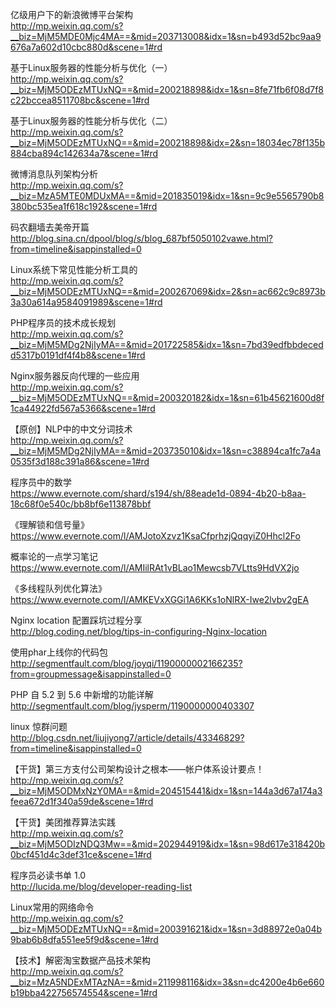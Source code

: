 亿级用户下的新浪微博平台架构  
<http://mp.weixin.qq.com/s?__biz=MjM5MDE0Mjc4MA==&mid=203713008&idx=1&sn=b493d52bc9aa9676a7a602d10cbc880d&scene=1#rd>

基于Linux服务器的性能分析与优化（一）  
<http://mp.weixin.qq.com/s?__biz=MjM5ODEzMTUxNQ==&mid=200218898&idx=1&sn=8fe71fb6f08d7f8c22bccea8511708bc&scene=1#rd>

基于Linux服务器的性能分析与优化（二）  
<http://mp.weixin.qq.com/s?__biz=MjM5ODEzMTUxNQ==&mid=200218898&idx=2&sn=18034ec78f135b884cba894c142634a7&scene=1#rd>

微博消息队列架构分析  
<http://mp.weixin.qq.com/s?__biz=MzA5MTE0MDUxMA==&mid=201835019&idx=1&sn=9c9e5565790b8380bc535ea1f618c192&scene=1#rd>

码农翻墙去美帝开篇  
<http://blog.sina.cn/dpool/blog/s/blog_687bf5050102vawe.html?from=timeline&isappinstalled=0>

Linux系统下常见性能分析工具的  
<http://mp.weixin.qq.com/s?__biz=MjM5ODEzMTUxNQ==&mid=200267069&idx=2&sn=ac662c9c8973b3a30a614a9584091989&scene=1#rd>

PHP程序员的技术成长规划  
<http://mp.weixin.qq.com/s?__biz=MjM5MDg2NjIyMA==&mid=201722585&idx=1&sn=7bd39edfbbdecedd5317b0191df4f4b8&scene=1#rd>

Nginx服务器反向代理的一些应用  
<http://mp.weixin.qq.com/s?__biz=MjM5ODEzMTUxNQ==&mid=200320182&idx=1&sn=61b45621600d8f1ca44922fd567a5366&scene=1#rd>

【原创】NLP中的中文分词技术  
<http://mp.weixin.qq.com/s?__biz=MjM5MDg2NjIyMA==&mid=203735010&idx=1&sn=c38894ca1fc7a4a0535f3d188c391a86&scene=1#rd>

程序员中的数学  
<https://www.evernote.com/shard/s194/sh/88eade1d-0894-4b20-b8aa-18c68f0e540c/bb8bf6e113878bbf>

《理解锁和信号量》  
<https://www.evernote.com/l/AMJotoXzvz1KsaCfprhzjQqqyiZ0Hhcl2Fo>

概率论的一点学习笔记  
<https://www.evernote.com/l/AMIilRAt1vBLao1Mewcsb7VLtts9HdVX2jo>

《多线程队列优化算法》  
<https://www.evernote.com/l/AMKEVxXGGi1A6KKs1oNlRX-Iwe2lvbv2gEA>

Nginx location 配置踩坑过程分享  
<http://blog.coding.net/blog/tips-in-configuring-Nginx-location>

使用phar上线你的代码包  
<http://segmentfault.com/blog/joyqi/1190000002166235?from=groupmessage&isappinstalled=0>

PHP 自 5.2 到 5.6 中新增的功能详解  
<http://segmentfault.com/blog/jysperm/1190000000403307>

linux 惊群问题  
<http://blog.csdn.net/liujiyong7/article/details/43346829?from=timeline&isappinstalled=0>

【干货】第三方支付公司架构设计之根本——帐户体系设计要点！  
<http://mp.weixin.qq.com/s?__biz=MjM5ODMxNzY0MA==&mid=204515441&idx=1&sn=144a3d67a174a3feea672d1f340a59de&scene=1#rd>

【干货】美团推荐算法实践  
<http://mp.weixin.qq.com/s?__biz=MjM5ODIzNDQ3Mw==&mid=202944919&idx=1&sn=98d617e318420b0bcf451d4c3def31ce&scene=1#rd>

程序员必读书单 1.0  
<http://lucida.me/blog/developer-reading-list>

Linux常用的网络命令  
<http://mp.weixin.qq.com/s?__biz=MjM5ODEzMTUxNQ==&mid=200391621&idx=1&sn=3d88972e0a04b9bab6b8dfa551ee5f9d&scene=1#rd>

【技术】解密淘宝数据产品技术架构  
<http://mp.weixin.qq.com/s?__biz=MzA5NDExMTAzNA==&mid=211998116&idx=3&sn=dc4200e4b6e660b19bba422756574554&scene=1#rd>

